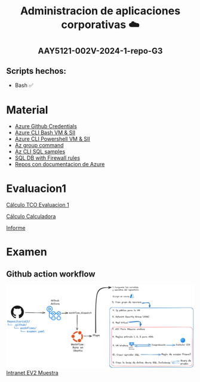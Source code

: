 <h1 align="center"">Administracion de aplicaciones corporativas ☁️</h1> 
<h2 align="center"">AAY5121-002V-2024-1-repo-G3</h2>

## Scripts hechos:
- Bash ✅

# Material
- [Azure Github Credentials](https://learn.microsoft.com/es-es/azure/developer/github/connect-from-azure?tabs=azure-portal%2Clinux#use-the-azure-login-action-with-a-service-principal-secret)
- [Azure CLI Bash VM & SII](https://learn.microsoft.com/en-us/azure/virtual-machines/windows/quick-create-cli)
- [Azure CLI Powershell VM & SII](https://learn.microsoft.com/en-us/azure/virtual-machines/windows/quick-create-powershell)
- [Az group command](https://learn.microsoft.com/en-us/cli/azure/group?view=azure-cli-latest)
- [Az CLI SQL samples](https://learn.microsoft.com/en-us/azure/azure-sql/database/az-cli-script-samples-content-guide?view=azuresql&source=recommendations&tabs=single-database)
- [SQL DB with Firewall rules](https://learn.microsoft.com/es-es/azure/azure-sql/database/single-database-create-quickstart?view=azuresql&tabs=azure-cli)
- [Repos con documentacion de Azure](https://github.com/yorek/awesome-azure-sql?tab=readme-ov-file)

# Evaluacion1
[Cálculo TCO Evaluacion 1](https://azure.com/tco/eda9931abd9b40c99e15e82399488e7e/)

[Cálculo Calculadora](https://azure.com/e/27f760269bc14325829968bc10858258)

[Informe](https://docs.google.com/document/d/1WpwRQ1O5uwJFLZ6ILPEPDe3yON3-1esZ/edit?usp=sharing&ouid=107365392565102071783&rtpof=true&sd=true)

# Examen
## Github action workflow
![Alt text](./Microsoft_action_workflow.png)
[Intranet EV2 Muestra](https://duoccl0.sharepoint.com/sites/AAY5121-G3/SitePages/ITHelpdeskHome.aspx)


